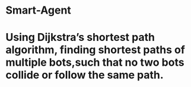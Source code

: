 # Smart-Agent
# Using Dijkstra’s shortest path algorithm, finding shortest paths of multiple bots,such that no two bots collide or follow the same path.
